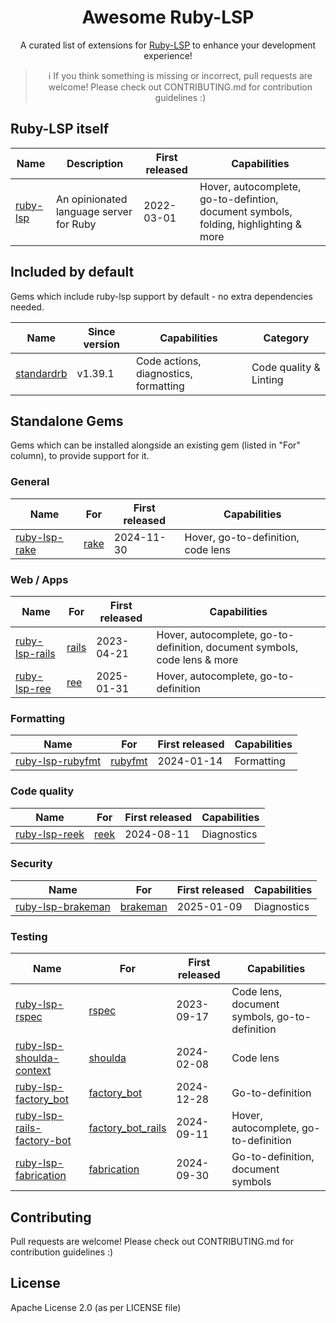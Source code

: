 <div align="center">

# Awesome Ruby-LSP

A curated list of extensions for [Ruby-LSP](https://github.com/Shopify/ruby-lsp) to enhance your development experience!

> ℹ️  If you think something is missing or incorrect, pull requests are welcome! Please check out CONTRIBUTING.md for contribution guidelines :)

</div>


## Ruby-LSP itself

| Name | Description | First released | Capabilities |
| --- | --- | --- | ------ |
| [ruby-lsp](https://github.com/Shopify/ruby-lsp) | An opinionated language server for Ruby | 2022-03-01 | Hover, autocomplete, go-to-defintion, document symbols, folding, highlighting & more |

## Included by default

Gems which include ruby-lsp support by default - no extra dependencies needed.

| Name | Since version | Capabilities | Category |
| --- | --- | ------ | --- |
| [standardrb](https://github.com/standardrb/standard/) | v1.39.1 | Code actions, diagnostics, formatting | Code quality & Linting |

## Standalone Gems

Gems which can be installed alongside an existing gem (listed in "For" column), to provide support for it.

### General

| Name | For | First released | Capabilities |
| --- | --- | --- | ------ |
| [ruby-lsp-rake](https://github.com/kozy4324/ruby-lsp-rake) | [rake](https://github.com/ruby/rake) | 2024-11-30 | Hover, go-to-definition, code lens |

### Web / Apps

| Name | For | First released | Capabilities |
| --- | --- | --- | ------ |
| [ruby-lsp-rails](https://github.com/Shopify/ruby-lsp-rails) | [rails](https://github.com/rails/rails/) | 2023-04-21 | Hover, autocomplete, go-to-definition, document symbols, code lens & more |
| [ruby-lsp-ree](https://github.com/glabix/ree/tree/main/ruby-lsp-ree) | [ree](https://github.com/glabix/ree) | 2025-01-31 | Hover, autocomplete, go-to-definition |

### Formatting

| Name | For | First released | Capabilities |
| --- | --- | --- | ------ |
| [ruby-lsp-rubyfmt](https://github.com/jscharf/ruby-lsp-rubyfmt) | [rubyfmt](https://github.com/fables-tales/rubyfmt) | 2024-01-14 | Formatting |

### Code quality

| Name | For | First released | Capabilities |
| --- | --- | --- | ------ |
| [ruby-lsp-reek](https://github.com/igray/ruby-lsp-reek) | [reek](https://github.com/troessner/reek) | 2024-08-11 | Diagnostics |

### Security

| Name | For | First released | Capabilities |
| --- | --- | --- | ------ |
| [ruby-lsp-brakeman](https://github.com/presidentbeef/ruby-lsp-brakeman) | [brakeman](https://github.com/presidentbeef/brakeman) | 2025-01-09 | Diagnostics |

### Testing

| Name | For | First released | Capabilities |
| --- | --- | --- | ------ |
| [ruby-lsp-rspec](https://github.com/st0012/ruby-lsp-rspec) | [rspec](https://github.com/rspec/rspec) | 2023-09-17 | Code lens, document symbols, go-to-definition |
| [ruby-lsp-shoulda-context](https://github.com/domingo2000/ruby-lsp-shoulda-context) | [shoulda](https://github.com/thoughtbot/shoulda) | 2024-02-08 | Code lens |
| [ruby-lsp-factory_bot](https://github.com/donny741/ruby-lsp-factory_bot) | [factory_bot](https://github.com/thoughtbot/factory_bot) | 2024-12-28 | Go-to-definition |
| [ruby-lsp-rails-factory-bot](https://github.com/johansenja/ruby-lsp-rails-factory-bot) | [factory_bot_rails](https://github.com/thoughtbot/factory_bot_rails) | 2024-09-11 | Hover, autocomplete, go-to-definition |
| [ruby-lsp-fabrication](https://github.com/imcauley/ruby-lsp-fabrication) | [fabrication](https://gitlab.com/fabrication-gem/fabrication) | 2024-09-30 | Go-to-definition, document symbols |

## Contributing

Pull requests are welcome! Please check out CONTRIBUTING.md for contribution guidelines :)

## License

Apache License 2.0 (as per LICENSE file)
